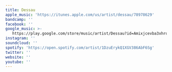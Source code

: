 ```yaml
---
title: Dessau
apple_music: 'https://itunes.apple.com/us/artist/dessau/78978629'
bandcamp: ''
facebook: ''
google_music: >-
   https://play.google.com/store/music/artist/Dessau?id=Amixjcevba3xhrolepbgybx4dga
instagram: ''
soundcloud: ''
spotify: 'https://open.spotify.com/artist/1DzuErykQ1XGV386AbF6Sg'
twitter: ''
website: ''
youtube: ''
---
```

